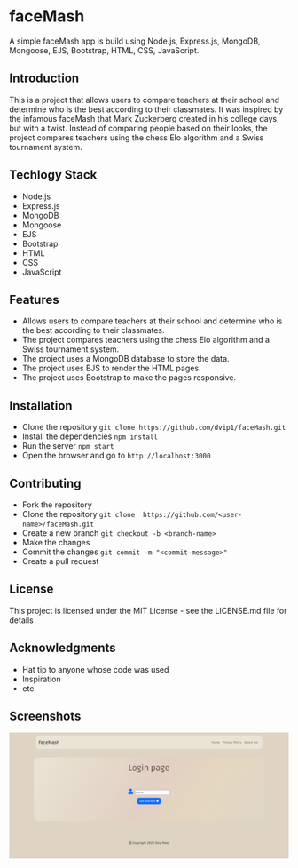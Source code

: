 # faceMash
A simple faceMash app is build using Node.js, Express.js, MongoDB, Mongoose, EJS, Bootstrap, HTML, CSS, JavaScript.

## Introduction
This is a project that allows users to compare teachers at their school and determine who is the best according to their classmates. It was inspired by the infamous faceMash that Mark Zuckerberg created in his college days, but with a twist. Instead of comparing people based on their looks, the project compares teachers using the chess Elo algorithm and a Swiss tournament system.

## Techlogy Stack
- Node.js
- Express.js
- MongoDB
- Mongoose
- EJS
- Bootstrap
- HTML
- CSS
- JavaScript

## Features 
- Allows users to compare teachers at their school and determine who is the best according to their classmates.
- The project compares teachers using the chess Elo algorithm and a Swiss tournament system.
- The project uses a MongoDB database to store the data.   
- The project uses EJS to render the HTML pages.
- The project uses Bootstrap to make the pages responsive.

## Installation
- Clone the repository `git clone https://github.com/dvip1/faceMash.git`
- Install the dependencies `npm install`
- Run the server `npm start`
- Open the browser and go to `http://localhost:3000`

## Contributing
- Fork the repository
- Clone the repository `git clone  https://github.com/<user-name>/faceMash.git`
- Create a new branch `git checkout -b <branch-name>`
- Make the changes
- Commit the changes `git commit -m "<commit-message>"`
- Create a pull request

## License
This project is licensed under the MIT License - see the LICENSE.md file for details

## Acknowledgments
- Hat tip to anyone whose code was used
- Inspiration
- etc

## Screenshots
![Screenshot](public/images/Screenshot.png)
